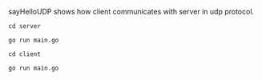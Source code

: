 sayHelloUDP shows how client communicates with server in udp protocol.


`cd server`

`go run main.go`

`cd client`

`go run main.go`
